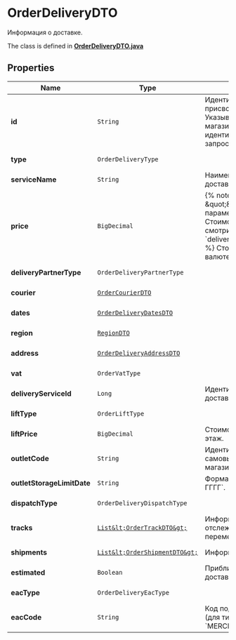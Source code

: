 

# OrderDeliveryDTO

Информация о доставке.

The class is defined in **[OrderDeliveryDTO.java](../../src/main/java/org/openapitools/model/OrderDeliveryDTO.java)**

## Properties

Name | Type | Description | Notes
------------ | ------------- | ------------- | -------------
**id** | `String` | Идентификатор доставки, присвоенный магазином.  Указывается, только если магазин передал данный идентификатор в ответе на запрос методом [POST cart](../../pushapi/reference/cart.md).  |  [optional property]
**type** | `OrderDeliveryType` |  |  [optional property]
**serviceName** | `String` | Наименование службы доставки. |  [optional property]
**price** | `BigDecimal` | {% note warning \&quot;\&quot; %}  Этот параметр устарел. Стоимость доставки смотрите в параметре &#x60;deliveryTotal&#x60;.  {% endnote %}  Стоимость доставки в валюте заказа.  |  [optional property]
**deliveryPartnerType** | `OrderDeliveryPartnerType` |  |  [optional property]
**courier** | [`OrderCourierDTO`](OrderCourierDTO.md) |  |  [optional property]
**dates** | [`OrderDeliveryDatesDTO`](OrderDeliveryDatesDTO.md) |  |  [optional property]
**region** | [`RegionDTO`](RegionDTO.md) |  |  [optional property]
**address** | [`OrderDeliveryAddressDTO`](OrderDeliveryAddressDTO.md) |  |  [optional property]
**vat** | `OrderVatType` |  |  [optional property]
**deliveryServiceId** | `Long` | Идентификатор службы доставки. |  [optional property]
**liftType** | `OrderLiftType` |  |  [optional property]
**liftPrice** | `BigDecimal` | Стоимость подъема на этаж. |  [optional property]
**outletCode** | `String` | Идентификатор пункта самовывоза, присвоенный магазином. |  [optional property]
**outletStorageLimitDate** | `String` | Формат даты: &#x60;ДД-ММ-ГГГГ&#x60;.  |  [optional property]
**dispatchType** | `OrderDeliveryDispatchType` |  |  [optional property]
**tracks** | [`List&lt;OrderTrackDTO&gt;`](OrderTrackDTO.md) | Информация для отслеживания перемещений посылки. |  [optional property]
**shipments** | [`List&lt;OrderShipmentDTO&gt;`](OrderShipmentDTO.md) | Информация о посылках. |  [optional property]
**estimated** | `Boolean` | Приблизительная ли дата доставки. |  [optional property]
**eacType** | `OrderDeliveryEacType` |  |  [optional property]
**eacCode** | `String` | Код подтверждения ЭАПП (для типа &#x60;MERCHANT_TO_COURIER&#x60;).  |  [optional property]
























